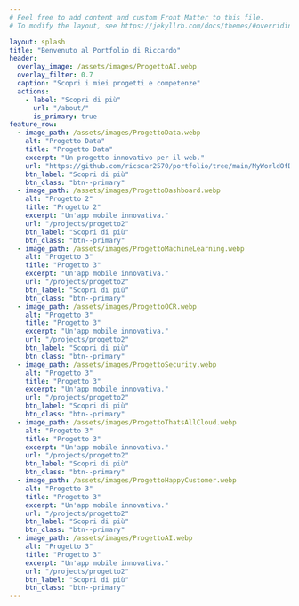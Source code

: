 ```yaml
---
# Feel free to add content and custom Front Matter to this file.
# To modify the layout, see https://jekyllrb.com/docs/themes/#overriding-theme-defaults

layout: splash
title: "Benvenuto al Portfolio di Riccardo"
header:
  overlay_image: /assets/images/ProgettoAI.webp
  overlay_filter: 0.7
  caption: "Scopri i miei progetti e competenze"
  actions:
    - label: "Scopri di più"
      url: "/about/"
      is_primary: true
feature_row:
  - image_path: /assets/images/ProgettoData.webp
    alt: "Progetto Data"
    title: "Progetto Data"
    excerpt: "Un progetto innovativo per il web."
    url: "https://github.com/ricscar2570/portfolio/tree/main/MyWorldOfData"
    btn_label: "Scopri di più"
    btn_class: "btn--primary"
  - image_path: /assets/images/ProgettoDashboard.webp
    alt: "Progetto 2"
    title: "Progetto 2"
    excerpt: "Un'app mobile innovativa."
    url: "/projects/progetto2"
    btn_label: "Scopri di più"
    btn_class: "btn--primary"
  - image_path: /assets/images/ProgettoMachineLearning.webp
    alt: "Progetto 3"
    title: "Progetto 3"
    excerpt: "Un'app mobile innovativa."
    url: "/projects/progetto2"
    btn_label: "Scopri di più"
    btn_class: "btn--primary"
  - image_path: /assets/images/ProgettoOCR.webp
    alt: "Progetto 3"
    title: "Progetto 3"
    excerpt: "Un'app mobile innovativa."
    url: "/projects/progetto2"
    btn_label: "Scopri di più"
    btn_class: "btn--primary"
  - image_path: /assets/images/ProgettoSecurity.webp
    alt: "Progetto 3"
    title: "Progetto 3"
    excerpt: "Un'app mobile innovativa."
    url: "/projects/progetto2"
    btn_label: "Scopri di più"
    btn_class: "btn--primary"
  - image_path: /assets/images/ProgettoThatsAllCloud.webp
    alt: "Progetto 3"
    title: "Progetto 3"
    excerpt: "Un'app mobile innovativa."
    url: "/projects/progetto2"
    btn_label: "Scopri di più"
    btn_class: "btn--primary"
  - image_path: /assets/images/ProgettoHappyCustomer.webp
    alt: "Progetto 3"
    title: "Progetto 3"
    excerpt: "Un'app mobile innovativa."
    url: "/projects/progetto2"
    btn_label: "Scopri di più"
    btn_class: "btn--primary"
  - image_path: /assets/images/ProgettoAI.webp
    alt: "Progetto 3"
    title: "Progetto 3"
    excerpt: "Un'app mobile innovativa."
    url: "/projects/progetto2"
    btn_label: "Scopri di più"
    btn_class: "btn--primary"              
---
```

